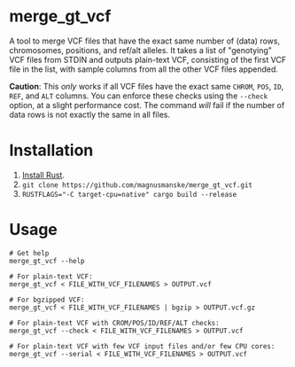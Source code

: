 # merge_gt_vcf
A tool to merge VCF files that have the exact same number of (data) rows, chromosomes, positions, and ref/alt alleles. It takes a list of "genotying" VCF files from STDIN and outputs plain-text VCF, consisting of the first VCF file in the list, with sample columns from all the other VCF files appended.

**Caution**: This _only_ works if all VCF files have the exact same `CHROM`, `POS`, `ID`, `REF`, and `ALT` columns. You can enforce these checks using the `--check` option, at a slight performance cost. The command _will_ fail if the number of data rows is not exactly the same in all files.

# Installation
1. [Install Rust](https://www.rust-lang.org/tools/install).
2. `git clone https://github.com/magnusmanske/merge_gt_vcf.git`
3. `RUSTFLAGS="-C target-cpu=native" cargo build --release`

# Usage
```
# Get help
merge_gt_vcf --help

# For plain-text VCF:
merge_gt_vcf < FILE_WITH_VCF_FILENAMES > OUTPUT.vcf

# For bgzipped VCF:
merge_gt_vcf < FILE_WITH_VCF_FILENAMES | bgzip > OUTPUT.vcf.gz

# For plain-text VCF with CROM/POS/ID/REF/ALT checks:
merge_gt_vcf --check < FILE_WITH_VCF_FILENAMES > OUTPUT.vcf

# For plain-text VCF with few VCF input files and/or few CPU cores:
merge_gt_vcf --serial < FILE_WITH_VCF_FILENAMES > OUTPUT.vcf
```
